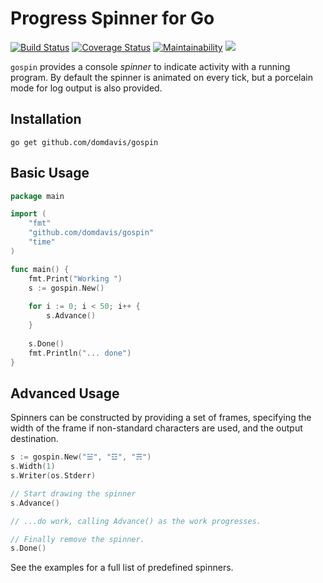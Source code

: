 # Progress Spinner for Go

[![Build Status](https://travis-ci.org/domdavis/gospin.svg?branch=master)](https://travis-ci.org/domdavis/gospin)
[![Coverage Status](https://coveralls.io/repos/github/domdavis/gospin/badge.svg?branch=master)](https://coveralls.io/github/domdavis/gospin?branch=master)
[![Maintainability](https://api.codeclimate.com/v1/badges/01918f422f98828fa262/maintainability)](https://codeclimate.com/github/domdavis/gospin/maintainability)
[![](https://godoc.org/github.com/domdavis/gospin?status.svg)](http://godoc.org/github.com/domdavis/gospin)

`gospin` provides a console _spinner_ to indicate activity with a running 
program. By default the spinner is animated on every tick, but a porcelain mode
for log output is also provided. 

## Installation

```
go get github.com/domdavis/gospin
```

## Basic Usage

```go
package main

import (
    "fmt"
    "github.com/domdavis/gospin"
    "time"
)

func main() {
	fmt.Print("Working ")
	s := gospin.New()
	
	for i := 0; i < 50; i++ {
		s.Advance()
	}
	
	s.Done()
	fmt.Println("... done")
}
```

## Advanced Usage

Spinners can be constructed by providing a set of frames, specifying the width
of the frame if non-standard characters are used, and the output destination.

```go
s := gospin.New("☱", "☲", "☴")
s.Width(1)
s.Writer(os.Stderr)

// Start drawing the spinner
s.Advance()

// ...do work, calling Advance() as the work progresses.

// Finally remove the spinner.
s.Done()
```

See the examples for a full list of predefined spinners.
